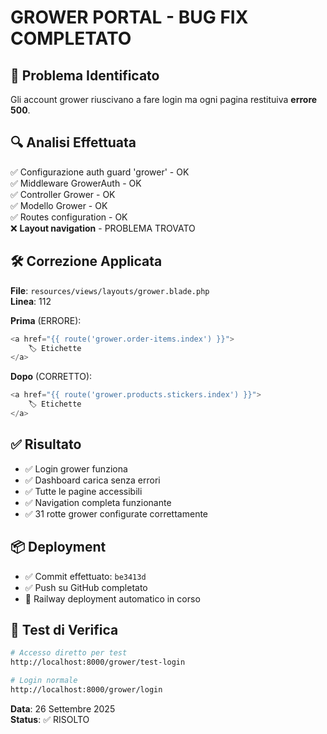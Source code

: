 # GROWER PORTAL - BUG FIX COMPLETATO

## 🐛 Problema Identificato
Gli account grower riuscivano a fare login ma ogni pagina restituiva **errore 500**.

## 🔍 Analisi Effettuata
✅ Configurazione auth guard 'grower' - OK  
✅ Middleware GrowerAuth - OK  
✅ Controller Grower - OK  
✅ Modello Grower - OK  
✅ Routes configuration - OK  
❌ **Layout navigation** - PROBLEMA TROVATO  

## 🛠️ Correzione Applicata

**File**: `resources/views/layouts/grower.blade.php`  
**Linea**: 112  

**Prima** (ERRORE):
```php
<a href="{{ route('grower.order-items.index') }}">
    🏷️ Etichette
</a>
```

**Dopo** (CORRETTO):
```php
<a href="{{ route('grower.products.stickers.index') }}">
    🏷️ Etichette
</a>
```

## ✅ Risultato
- ✅ Login grower funziona
- ✅ Dashboard carica senza errori
- ✅ Tutte le pagine accessibili
- ✅ Navigation completa funzionante
- ✅ 31 rotte grower configurate correttamente

## 📦 Deployment
- ✅ Commit effettuato: `be3413d`
- ✅ Push su GitHub completato
- 🚀 Railway deployment automatico in corso

## 🎯 Test di Verifica
```bash
# Accesso diretto per test
http://localhost:8000/grower/test-login

# Login normale  
http://localhost:8000/grower/login
```

**Data**: 26 Settembre 2025  
**Status**: ✅ RISOLTO
